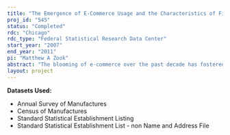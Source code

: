 ```yaml
---
title: "The Emergence of E-Commerce Usage and the Characteristics of Firm Structures and Operations"
proj_id: "545"
status: "Completed"
rdc: "Chicago"
rdc_type: "Federal Statistical Research Data Center"
start_year: "2007"
end_year: "2011"
pi: "Matthew A Zook"
abstract: "The blooming of e-commerce over the past decade has fostered a considerable diversity and complexity of structure, applications, and definitions. This project examines and evaluates the adoption and use of e-commerce across a diverse set of manufacturing firms.  It examines the Computer Network Use Supplement data on e-commerce gathered in the Census Bureau’s Annual Survey of Manufactures (ASM) and analyzes the characteristics of firms that are related to the use of e-commerce. The focus is on manufacturing because it is currently the sector in which e-commerce is most widely adopted.  The project examines the implementation of e-commerce across manufacturing industries and product types and focuses on how it con-tributes to firms’ competitive advantage through changes in value chains. The analysis is set in the context of how the material characteristics of firms (ranging from size to ability to adopt innovation) impact their medium to long-term viability. While this analysis masks the complex ways in which e-commerce is put to work by firms, this focus on the firm and firm-level characteristics is a first step in uncovering the larger changes at the firm and regional level engendered by e-commerce. This project will also inform the Census Bureau about the quality of the e-commerce data collected using the ASM, about new methods for collecting this type of data, and about the characteristics of firms that influence the probability that and the degree to which a firm will use e-commerce. The Census Bureau would then be able to use this information to further assess the quality of data reported as well as be able to update cur-rent methods for imputing missing data."
layout: project
---
```


**Datasets Used:**

  - Annual Survey of Manufactures 
  - Census of Manufactures 
  - Standard Statistical Establishment Listing 
  - Standard Statistical Establishment List - non Name and Address File 

